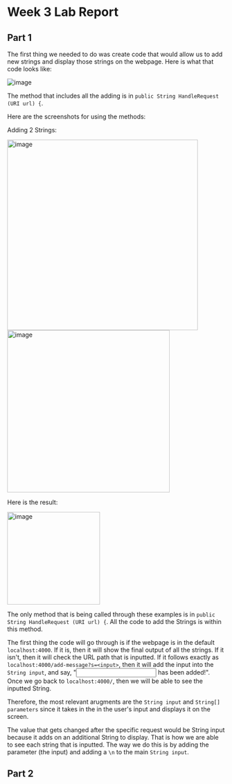 # Week 3 Lab Report

## Part 1

The first thing we needed to do was create code that would allow us to add new strings and display those strings on the webpage. Here is what that code looks like: 

![image](https://user-images.githubusercontent.com/55414361/215362279-a9ab826a-ee50-4afb-862e-5f099b49ec56.png)

The method that includes all the adding is in `public String HandleRequest (URI url) {`.

Here are the screenshots for using the methods: 

Adding 2 Strings: 

<img width="440" alt="image" src="https://user-images.githubusercontent.com/55414361/215362344-d3e016cd-8d5e-44db-a1bd-3e29fead9fc9.png">

<img width="375" alt="image" src="https://user-images.githubusercontent.com/55414361/215362357-5cc1ea35-03ae-49e4-8781-a9959f43bc9c.png">

Here is the result: 

<img width="214" alt="image" src="https://user-images.githubusercontent.com/55414361/215362378-77ae29f3-eba0-49a5-926f-d03707d2aa3f.png">

The only method that is being called through these examples is in `public String HandleRequest (URI url) {`. All the code to add the Strings is within this method.

The first thing the code will go through is if the webpage is in the default `localhost:4000`. If it is, then it will show the final output of all the strings. If it isn't, 
then it will check the URL path that is inputted. If it follows exactly as `localhost:4000/add-message?s=<input>`, then it will add the input into the `String input`, 
and say, "<input> has been added!". Once we go back to `localhost:4000/`, then we will be able to see the inputted String. 

Therefore, the most relevant arugments are the `String input` and `String[] parameters` since it takes in the in the user's input and displays it on the screen. 

The value that gets changed after the specific request would be String input because it adds on an additional String to display. That is how we are able to see each string
that is inputted. The way we do this is by adding the parameter (the input) and adding a `\n` to the main `String input`.

## Part 2
